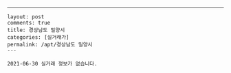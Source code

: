 ---
    layout: post
    comments: true
    title: 경상남도 밀양시
    categories: [실거래가]
    permalink: /apt/경상남도 밀양시
    ---

    2021-06-30 실거래 정보가 없습니다.

    